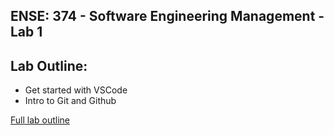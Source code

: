 ## ENSE: 374 - Software Engineering Management - Lab 1 

## Lab Outline:

- Get started with VSCode
- Intro to Git and Github

[Full lab outline](https://adamtilson.github.io/labs/ense-374/lab-1#labassignment)